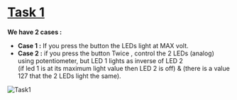 # [Task 1](https://github.com/omarhesham2/Robotech/blob/main/Basic_Arduino/Session1/Task1.ino)

**We have 2 cases :**
  * **Case 1 :** If you press the button the LEDs light at MAX volt. 
  * **Case 2 :** if you press the button Twice , control the 2 LEDs (analog) using 	potentiometer, 
  but LED 1 lights as inverse of LED 2 \
  (if led 1 is at its maximum light value then LED 2 is off) & (there is a value 127 that the 2 LEDs light the same).


![Task1](https://github.com/omarhesham2/Robotech/blob/main/Basic_Arduino/Session1/Task1.png)
